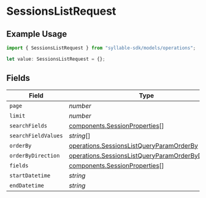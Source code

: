 # SessionsListRequest

## Example Usage

```typescript
import { SessionsListRequest } from "syllable-sdk/models/operations";

let value: SessionsListRequest = {};
```

## Fields

| Field                                                                                                                  | Type                                                                                                                   | Required                                                                                                               | Description                                                                                                            |
| ---------------------------------------------------------------------------------------------------------------------- | ---------------------------------------------------------------------------------------------------------------------- | ---------------------------------------------------------------------------------------------------------------------- | ---------------------------------------------------------------------------------------------------------------------- |
| `page`                                                                                                                 | *number*                                                                                                               | :heavy_minus_sign:                                                                                                     | N/A                                                                                                                    |
| `limit`                                                                                                                | *number*                                                                                                               | :heavy_minus_sign:                                                                                                     | N/A                                                                                                                    |
| `searchFields`                                                                                                         | [components.SessionProperties](../../models/components/sessionproperties.md)[]                                         | :heavy_minus_sign:                                                                                                     | N/A                                                                                                                    |
| `searchFieldValues`                                                                                                    | *string*[]                                                                                                             | :heavy_minus_sign:                                                                                                     | N/A                                                                                                                    |
| `orderBy`                                                                                                              | [operations.SessionsListQueryParamOrderBy](../../models/operations/sessionslistqueryparamorderby.md)                   | :heavy_minus_sign:                                                                                                     | N/A                                                                                                                    |
| `orderByDirection`                                                                                                     | [operations.SessionsListQueryParamOrderByDirection](../../models/operations/sessionslistqueryparamorderbydirection.md) | :heavy_minus_sign:                                                                                                     | N/A                                                                                                                    |
| `fields`                                                                                                               | [components.SessionProperties](../../models/components/sessionproperties.md)[]                                         | :heavy_minus_sign:                                                                                                     | N/A                                                                                                                    |
| `startDatetime`                                                                                                        | *string*                                                                                                               | :heavy_minus_sign:                                                                                                     | N/A                                                                                                                    |
| `endDatetime`                                                                                                          | *string*                                                                                                               | :heavy_minus_sign:                                                                                                     | N/A                                                                                                                    |